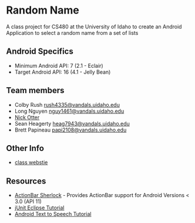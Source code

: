 Random Name
========

A class project for CS480 at the University of Idaho to create an Android Application to select a random name from a set of lists

Android Specifics
----------
- Minimum Android API: 7 (2.1 - Eclair)
- Target Android API: 16 (4.1 - Jelly Bean)

Team members
---------
* Colby Rush          rush4335@vandals.uidaho.edu
* Long Nguyen         nguy1461@vandals.uidaho.edu
* [Nick Otter](http://nickotter.com)
* Sean Heagerty		  heag7943@vandals.uidaho.edu
* Brett Papineau	  papi2108@vandals.uidaho.edu

Other Info
---------
* [class webstie](http://www2.cs.uidaho.edu/~cs480d/)

Resources
---------
- [ActionBar Sherlock](http://actionbarsherlock.com/) - Provides ActionBar support for Android Versions < 3.0 (API 11)
- [jUnit Eclipse Tutorial](http://www.vogella.com/articles/JUnit/article.html)
- [Android Text to Speech Tutorial](http://www.androidhive.info/2012/01/android-text-to-speech-tutorial/)
